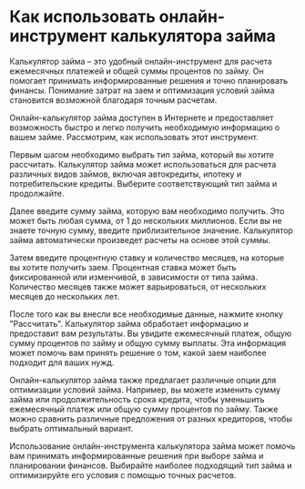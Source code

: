 Как использовать онлайн-инструмент калькулятора займа
=====================================================

Калькулятор займа – это удобный онлайн-инструмент для расчета ежемесячных платежей и общей суммы процентов по займу. Он помогает принимать информированные решения и точно планировать финансы. Понимание затрат на заем и оптимизация условий займа становится возможной благодаря точным расчетам.

Онлайн-калькулятор займа доступен в Интернете и предоставляет возможность быстро и легко получить необходимую информацию о вашем займе. Рассмотрим, как использовать этот инструмент.

Первым шагом необходимо выбрать тип займа, который вы хотите рассчитать. Калькулятор займа может использоваться для расчета различных видов займов, включая автокредиты, ипотеку и потребительские кредиты. Выберите соответствующий тип займа и продолжайте.

Далее введите сумму займа, которую вам необходимо получить. Это может быть любая сумма, от 1 до нескольких миллионов. Если вы не знаете точную сумму, введите приблизительное значение. Калькулятор займа автоматически произведет расчеты на основе этой суммы.

Затем введите процентную ставку и количество месяцев, на которые вы хотите получить заем. Процентная ставка может быть фиксированной или изменчивой, в зависимости от типа займа. Количество месяцев также может варьироваться, от нескольких месяцев до нескольких лет.

После того как вы внесли все необходимые данные, нажмите кнопку "Рассчитать". Калькулятор займа обработает информацию и предоставит вам результаты. Вы увидите ежемесячный платеж, общую сумму процентов по займу и общую сумму выплаты. Эта информация может помочь вам принять решение о том, какой заем наиболее подходит для ваших нужд.

Онлайн-калькулятор займа также предлагает различные опции для оптимизации условий займа. Например, вы можете изменить сумму займа или продолжительность срока кредита, чтобы уменьшить ежемесячный платеж или общую сумму процентов по займу. Также можно сравнить различные предложения от разных кредиторов, чтобы выбрать оптимальный вариант.

Использование онлайн-инструмента калькулятора займа может помочь вам принимать информированные решения при выборе займа и планировании финансов. Выбирайте наиболее подходящий тип займа и оптимизируйте его условия с помощью точных расчетов.